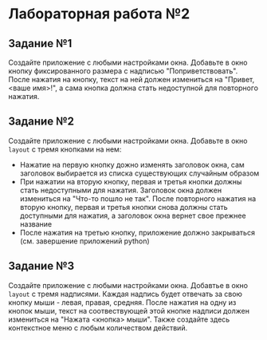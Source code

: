 # Лабораторная работа №2

## Задание №1

Создайте приложение с любыми настройками окна. Добавьте в окно кнопку фиксированного размера с надписью "Поприветствовать". После нажатия на кнопку, текст на ней должен измениться на "Привет, <ваше имя>!", а сама кнопка должна стать недоступной для повторного нажатия.

## Задание №2

Создайте приложение с любыми настройками окна. Добавьте в окно `layout` с тремя кнопками на нем:

+ Нажатие на первую кнопку дожно изменять заголовок окна, сам заголовок выбирается из списка существующих случайным образом
+ При нажатии на вторую кнопку, первая и третья кнопки должны стать недоступными для нажатия. Заголовок окна должен измениться на "Что-то пошло не так". После повторного нажатия на вторую кнопку, первая и третья кнопки снова должны стать доступными для нажатия, а заголовок окна вернет свое прежнее название
+ После нажатия на третью кнопку, приложение должно закрываться (см. завершение приложений python)

## Задание №3

Создайте приложение с любыми настройками окна. Добавтье в окно `layout` c тремя надписями. Каждая надпись будет отвечать за свою кнопку мыши - левая, правая, средняя. После нажатия на одну из кнопок мыши, текст на соотвествующей этой кнопке надписи должен измениться на "Нажата <кнопка> мыши". Также создайте здесь контекстное меню с любым количеством действий.
